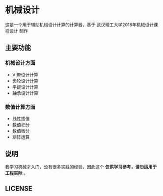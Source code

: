 # 机械设计

这是一个用于辅助机械设计计算的计算器，基于 武汉理工大学2018年机械设计课程设计 制作

## 主要功能

### 机械设计方面

- V 带设计计算
- 齿轮设计计算
- 平键设计计算
- 轴承设计计算

### 数值计算方面

- 线性插值
- 数值积分
- 数值微分
- 矩阵运算

## 说明

我学习机械才入门，没有很多实践的经验，因此这个 **仅供学习参考，请勿运用于工程实际** 。

## LICENSE
